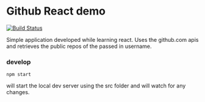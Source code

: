 # Github React demo

[![Build Status](https://travis-ci.org/pradeepmurugesan/react-learning.svg?branch=master)](https://travis-ci.org/pradeepmurugesan/react-learning)

Simple application developed while learning react. Uses the github.com apis and retrieves the public repos of the passed in username.
   

### develop

```
npm start
```

will start the local dev server using the src folder and will watch for any changes.


